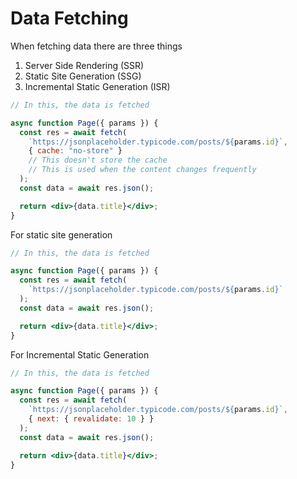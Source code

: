 # Data Fetching

When fetching data there are three things

1. Server Side Rendering (SSR)
2. Static Site Generation (SSG)
3. Incremental Static Generation (ISR)

```jsx
// In this, the data is fetched

async function Page({ params }) {
  const res = await fetch(
    `https://jsonplaceholder.typicode.com/posts/${params.id}`,
    { cache: "no-store" }
    // This doesn't store the cache
    // This is used when the content changes frequently
  );
  const data = await res.json();

  return <div>{data.title}</div>;
}
```

For static site generation

```jsx
// In this, the data is fetched

async function Page({ params }) {
  const res = await fetch(
    `https://jsonplaceholder.typicode.com/posts/${params.id}`
  );
  const data = await res.json();

  return <div>{data.title}</div>;
}
```

For Incremental Static Generation

```jsx
// In this, the data is fetched

async function Page({ params }) {
  const res = await fetch(
    `https://jsonplaceholder.typicode.com/posts/${params.id}`,
    { next: { revalidate: 10 } }
  );
  const data = await res.json();

  return <div>{data.title}</div>;
}
```
